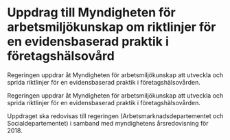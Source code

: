 # Uppdrag till Myndigheten för arbetsmiljökunskap om riktlinjer för en evidensbaserad praktik i företagshälsovård

Regeringen uppdrar åt Myndigheten för arbetsmiljökunskap att utveckla och sprida riktlinjer för en evidensbaserad praktik i företagshälsovården.

Regeringen uppdrar åt Myndigheten för arbetsmiljökunskap att utveckla och sprida riktlinjer för en evidensbaserad praktik i företagshälsovården.

Uppdraget ska redovisas till regeringen (Arbetsmarknadsdepartementet och Socialdepartementet) i samband med myndighetens årsredovisning för 2018.
